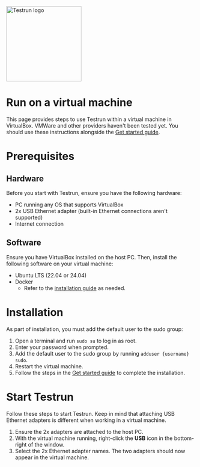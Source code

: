 <img width="200" alt="Testrun logo" src="https://user-images.githubusercontent.com/7399056/221927867-4190a4e8-a571-4e40-9c2b-65780ad9264c.png" alt="Testrun">

# Run on a virtual machine

This page provides steps to use Testrun within a virtual machine in VirtualBox. VMWare and other providers haven't been tested yet. You should use these instructions alongside the [Get started guide](/docs/get_started.md).

# Prerequisites

## Hardware

Before you start with Testrun, ensure you have the following hardware:

-  PC running any OS that supports VirtualBox
-  2x USB Ethernet adapter (built-in Ethernet connections aren't supported)
-  Internet connection

## Software

Ensure you have VirtualBox installed on the host PC. Then, install the following software on your virtual machine:

-  Ubuntu LTS (22.04 or 24.04)
-  Docker
    -  Refer to the [installation guide](https://docs.docker.com/engine/install/ubuntu/#install-using-the-repository) as needed. 

# Installation

As part of installation, you must add the default user to the sudo group:

1. Open a terminal and run `sudo su` to log in as root.
1. Enter your password when prompted.
1. Add the default user to the sudo group by running `adduser {username} sudo`.
1. Restart the virtual machine.
1. Follow the steps in the [Get started guide](/docs/get_started.md) to complete the installation.

# Start Testrun

Follow these steps to start Testrun. Keep in mind that attaching USB Ethernet adapters is different when working in a virtual machine.

1. Ensure the 2x adapters are attached to the host PC.
1. With the virtual machine running, right-click the **USB** icon in the bottom-right of the window.
1. Select the 2x Ethernet adapter names. The two adapters should now appear in the virtual machine.